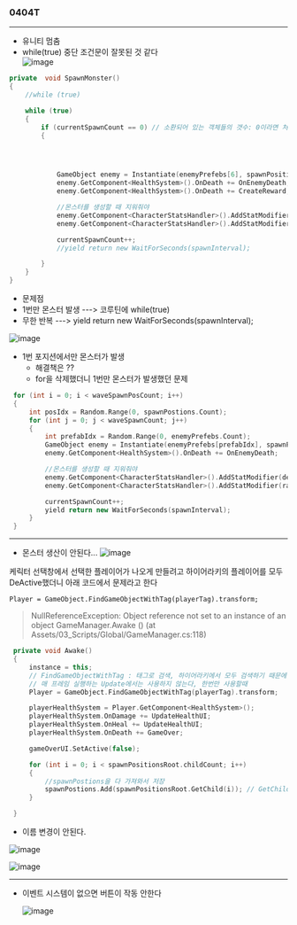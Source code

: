 ### 0404T  
---  

- 유니티 멈춤
 - while(true) 중단 조건문이 잘못된 것 같다  
![image](https://github.com/s8st/20240320FinalProject/assets/153998744/56f15ff9-3115-4281-b15c-44ed06b2f912)


```cpp
private  void SpawnMonster()
{
    //while (true)

    while (true)
    {
        if (currentSpawnCount == 0) // 소환되어 있는 객체들의 갯수: 0이라면 처음이거나 다 잡았거나
        {




            GameObject enemy = Instantiate(enemyPrefebs[6], spawnPositionsRoot.position, Quaternion.identity);
            enemy.GetComponent<HealthSystem>().OnDeath += OnEnemyDeath;
            enemy.GetComponent<HealthSystem>().OnDeath += CreateReward;

            //몬스터를 생성할 때 지워줘야
            enemy.GetComponent<CharacterStatsHandler>().AddStatModifier(defaultStats);
            enemy.GetComponent<CharacterStatsHandler>().AddStatModifier(rangedStats);

            currentSpawnCount++;
            //yield return new WaitForSeconds(spawnInterval);

        }
    }
}
```
- 문제점
 - 1번만 몬스터 발생 ---> 코루틴에 while(true)
 - 무한 반복 ---> yield return new WaitForSeconds(spawnInterval); 



 ![image](https://github.com/s8st/20240320FinalProject/assets/153998744/fcd59047-7f0f-401d-8df5-ca80adfc7710)

- 1번 포지션에서만 몬스터가 발생
  - 해결책은 ??
  - for을 삭제했더니 1번만 몬스터가 발생했던 문제

```cpp
 for (int i = 0; i < waveSpawnPosCount; i++)
 {
     int posIdx = Random.Range(0, spawnPostions.Count);
     for (int j = 0; j < waveSpawnCount; j++)
     {
         int prefabIdx = Random.Range(0, enemyPrefebs.Count);
         GameObject enemy = Instantiate(enemyPrefebs[prefabIdx], spawnPostions[posIdx].position, Quaternion.identity);
         enemy.GetComponent<HealthSystem>().OnDeath += OnEnemyDeath;

         //몬스터를 생성할 때 지워줘야
         enemy.GetComponent<CharacterStatsHandler>().AddStatModifier(defaultStats);
         enemy.GetComponent<CharacterStatsHandler>().AddStatModifier(rangedStats);

         currentSpawnCount++;
         yield return new WaitForSeconds(spawnInterval);
     }
 }

```
---  

- 몬스터 생산이 안된다...
![image](https://github.com/s8st/20240320FinalProject/assets/153998744/1e85b7ec-e526-45a7-b186-b93eab75354b)

케릭터 선택창에서 선택한 플레이어가 나오게 만들려고 하이어라키의 플레이어를 모두 DeActive했더니 아래 코드에서 문제라고 한다

`Player = GameObject.FindGameObjectWithTag(playerTag).transform;`

> NullReferenceException: Object reference not set to an instance of an object GameManager.Awake () (at Assets/03_Scripts/Global/GameManager.cs:118)

```cpp
 private void Awake()
 {
     instance = this;
     // FindGameObjectWithTag : 태그로 검색, 하이어라키에서 모두 검색하기 때문에 느려진다.
     // 매 프레임 실행하는 Update에서는 사용하지 않는다, 한번만 사용할때
     Player = GameObject.FindGameObjectWithTag(playerTag).transform;

     playerHealthSystem = Player.GetComponent<HealthSystem>();
     playerHealthSystem.OnDamage += UpdateHealthUI;
     playerHealthSystem.OnHeal += UpdateHealthUI;
     playerHealthSystem.OnDeath += GameOver;

     gameOverUI.SetActive(false);

     for (int i = 0; i < spawnPositionsRoot.childCount; i++)
     {
         //spawnPostions을 다 가져와서 저장
         spawnPostions.Add(spawnPositionsRoot.GetChild(i)); // GetChild : transform반환
     }

 }
```

- 이름 변경이 안된다.

![image](https://github.com/s8st/20240320FinalProject/assets/153998744/555c7018-51fa-4dfe-8f48-7fe4ba1e37a1)  

![image](https://github.com/s8st/20240320FinalProject/assets/153998744/886b8fbb-62ce-4f30-8805-f23e2305ac8f)


---
- 이벤트 시스템이 없으면 버튼이 작동 안한다

  ![image](https://github.com/s8st/20240320FinalProject/assets/153998744/c756b30f-2bff-441c-b8e1-8c8af803d83f)




